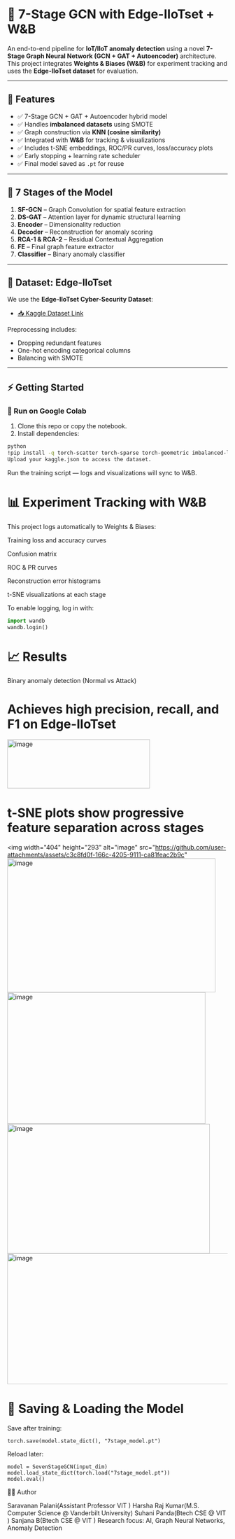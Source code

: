 # 🔐 7-Stage GCN with Edge-IIoTset + W&B  

An end-to-end pipeline for **IoT/IIoT anomaly detection** using a novel **7-Stage Graph Neural Network (GCN + GAT + Autoencoder)** architecture. This project integrates **Weights & Biases (W&B)** for experiment tracking and uses the **Edge-IIoTset dataset** for evaluation.  

---

## 📌 Features  
- ✅ 7-Stage GCN + GAT + Autoencoder hybrid model  
- ✅ Handles **imbalanced datasets** using SMOTE  
- ✅ Graph construction via **KNN (cosine similarity)**  
- ✅ Integrated with **W&B** for tracking & visualizations  
- ✅ Includes t-SNE embeddings, ROC/PR curves, loss/accuracy plots  
- ✅ Early stopping + learning rate scheduler  
- ✅ Final model saved as `.pt` for reuse  

---

## 🧠 7 Stages of the Model  
1. **SF-GCN** – Graph Convolution for spatial feature extraction  
2. **DS-GAT** – Attention layer for dynamic structural learning  
3. **Encoder** – Dimensionality reduction  
4. **Decoder** – Reconstruction for anomaly scoring  
5. **RCA-1 & RCA-2** – Residual Contextual Aggregation  
6. **FE** – Final graph feature extractor  
7. **Classifier** – Binary anomaly classifier  

---

## 📂 Dataset: Edge-IIoTset  

We use the **Edge-IIoTset Cyber-Security Dataset**:  
- [📥 Kaggle Dataset Link](https://www.kaggle.com/datasets/mohamedamineferrag/edgeiiotset-cyber-security-dataset-of-iot-iiot)  

Preprocessing includes:  
- Dropping redundant features  
- One-hot encoding categorical columns  
- Balancing with SMOTE  

---

## ⚡ Getting Started  

### 🔹 Run on Google Colab  

1. Clone this repo or copy the notebook.  
2. Install dependencies:  

```bash
python 
!pip install -q torch-scatter torch-sparse torch-geometric imbalanced-learn matplotlib seaborn wandb
Upload your kaggle.json to access the dataset.
```

Run the training script — logs and visualizations will sync to W&B.

# 📊 Experiment Tracking with W&B

This project logs automatically to Weights & Biases:

Training loss and accuracy curves

Confusion matrix

ROC & PR curves

Reconstruction error histograms

t-SNE visualizations at each stage

To enable logging, log in with:
``` python
import wandb
wandb.login()
```

# 📈 Results

Binary anomaly detection (Normal vs Attack)

# Achieves high precision, recall, and F1 on Edge-IIoTset
<img width="326" height="112" alt="image" src="https://github.com/user-attachments/assets/5779468d-5cf0-438b-a99c-48addcefe6e5" />


# t-SNE plots show progressive feature separation across stages

<img width="404" height="293" alt="image" src="https://github.com/user-attachments/assets/c3c8fd0f-166c-4205-9111-ca81feac2b9c" 
<img width="476" height="306" alt="image" src="https://github.com/user-attachments/assets/53f09791-178f-45c0-b1bf-5b7348d208fa" />
<img width="453" height="301" alt="image" src="https://github.com/user-attachments/assets/2b699632-fcdb-482d-8e09-45862bf5e56a" />
<img width="463" height="296" alt="image" src="https://github.com/user-attachments/assets/50f43f77-4d34-4ceb-bc0e-06d745ac5565" />
<img width="520" height="299" alt="image" src="https://github.com/user-attachments/assets/cb476770-c7fa-4230-b9fa-c2416a6aef54" />


# 💾 Saving & Loading the Model

Save after training:
```
torch.save(model.state_dict(), "7stage_model.pt")
```

Reload later:
```
model = SevenStageGCN(input_dim)
model.load_state_dict(torch.load("7stage_model.pt"))
model.eval()
```

👨‍💻 Author

Saravanan Palani(Assistant Professor VIT )
Harsha Raj Kumar(M.S. Computer Science @ Vanderbilt University)
Suhani Panda(Btech CSE @ VIT )
Sanjana B(Btech CSE @ VIT )
Research focus: AI, Graph Neural Networks, Anomaly Detection
